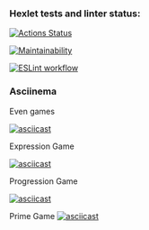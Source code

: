### Hexlet tests and linter status:

[![Actions Status](https://github.com/Nikitoring/backend-project-lvl1/workflows/hexlet-check/badge.svg)](https://github.com/Nikitoring/backend-project-lvl1/actions)

[![Maintainability](https://api.codeclimate.com/v1/badges/a99a88d28ad37a79dbf6/maintainability)](https://codeclimate.com/github/codeclimate/codeclimate/maintainability)

[![ESLint workflow](https://github.com/Nikitoring/backend-project-lvl1/workflows/linter-check/badge.svg)](https://github.com/Nikitoring/backend-project-lvl1/actions)

### Asciinema

Even games

[![asciicast](https://asciinema.org/a/0JDkg7hTKYQteioXUivHmH3hn.svg)](https://asciinema.org/a/0JDkg7hTKYQteioXUivHmH3hn)

Expression Game

[![asciicast](https://asciinema.org/a/RX0brbmEFN5uJ7YVAImpt1kwE.svg)](https://asciinema.org/a/RX0brbmEFN5uJ7YVAImpt1kwE)

Progression Game

[![asciicast](https://asciinema.org/a/8PEuwn3jlysHDCEQ6VMWUeuWJ.svg)](https://asciinema.org/a/8PEuwn3jlysHDCEQ6VMWUeuWJ)

Prime Game
[![asciicast](https://asciinema.org/a/qMs1tY2641RjJuew9y9dEthAS.svg)](https://asciinema.org/a/qMs1tY2641RjJuew9y9dEthAS)
